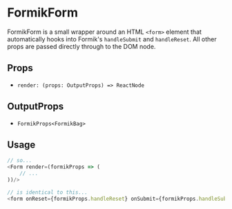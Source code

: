 # FormikForm

FormikForm is a small wrapper around an HTML `<form>` element that automatically hooks into Formik's `handleSubmit` and `handleReset`. All other props are passed directly through to the DOM node.

## Props

* `render: (props: OutputProps) => ReactNode`

## OutputProps

* `FormikProps<FormikBag>`

## Usage

```js
// so...
<Form render=(formikProps => (
    // ...
))/>

// is identical to this...
<form onReset={formikProps.handleReset} onSubmit={formikProps.handleSubmit} {...props} />
```

